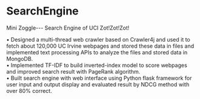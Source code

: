 # SearchEngine
Mini Zoggle--- Search Engine of UCI Zot!Zot!Zot!

• Designed a multi-thread web crawler based on Crawler4j and used it to fetch about 120,000 UC Irvine webpages and stored these data in files and implemented text processing APIs to analyze the files and stored data in MongoDB. <br/>
• Implemented TF-IDF to build inverted-index model to score webpages and improved search result with PageRank algorithm. <br/>
• Built search engine with web interface using Python flask framework for user input and output display and evaluated result by NDCG method with over 80% correct. <br/>
